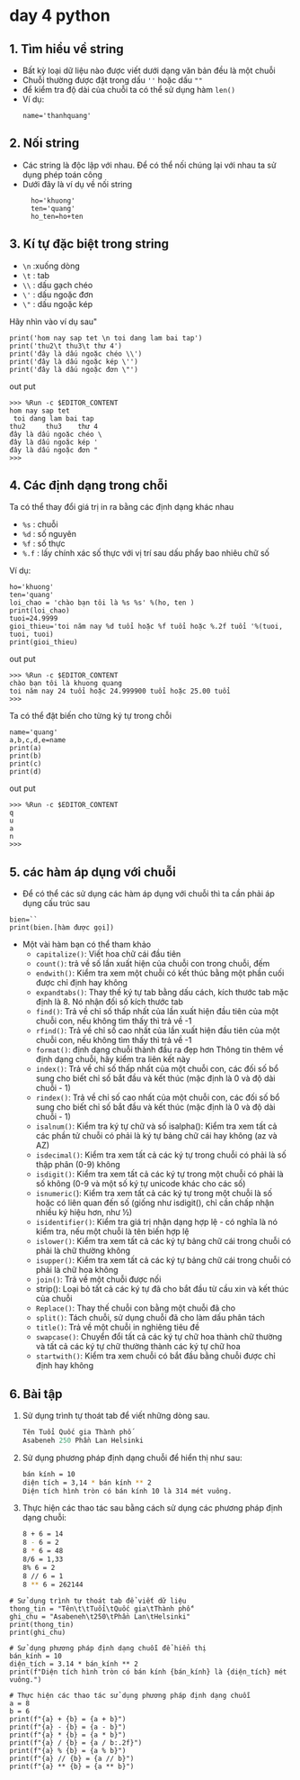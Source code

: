 # day 4 python
## 1. Tìm hiểu về string
- Bất kỳ loại dữ liệu nào được viết dưới dạng văn bản đều là một chuỗi
- Chuỗi thường được đặt trong dấu `''` hoặc dấu `""`
- để kiểm tra độ dài của chuỗi ta có thể sử dụng hàm `len()`
- Ví dụ:
  ```
  name='thanhquang'
  ```
## 2. Nối string
- Các string là độc lập với nhau. Để có thể nối chúng lại với nhau ta sử dụng phép toán công
- Dưới đây là ví dụ về nối string
  ```
    ho='khuong'
    ten='quang'
    ho_ten=ho+ten
  ```
## 3. Kí tự đặc biệt trong string
- `\n` :xuống dòng
- `\t` : tab
- `\\` : dấu gạch chéo
- `\'` : dấu ngoặc đơn
- `\"` : dấu ngoặc kép

Hãy nhìn vào ví dụ sau"
```
print('hom nay sap tet \n toi dang lam bai tap')
print('thu2\t thu3\t thư 4')
print('đây là dấu ngoặc chéo \\')
print('đây là dấu ngoặc kép \'')
print('đây là dấu ngoặc đơn \"')
```
out put
```
>>> %Run -c $EDITOR_CONTENT
hom nay sap tet 
 toi dang lam bai tap
thu2	 thu3	 thư 4
đây là dấu ngoặc chéo \
đây là dấu ngoặc kép '
đây là dấu ngoặc đơn "
>>> 
```
## 4. Các định dạng trong chỗi
Ta có thể thay đổi giá trị in ra bằng các định dạng khác nhau
- `%s` : chuỗi
- `%d` : số nguyên
- `%f` : số thực
- `%.f` : lấy chính xác số thực với vị trí sau dấu phẩy bao nhiêu chữ số

Ví dụ:
```
ho='khuong'
ten='quang'
loi_chao = 'chào bạn tôi là %s %s' %(ho, ten )
print(loi_chao)
tuoi=24.9999
gioi_thieu='toi năm nay %d tuổi hoặc %f tuổi hoặc %.2f tuổi '%(tuoi, tuoi, tuoi)
print(gioi_thieu)
```
out put
```
>>> %Run -c $EDITOR_CONTENT
chào bạn tôi là khuong quang
toi năm nay 24 tuổi hoặc 24.999900 tuổi hoặc 25.00 tuổi 
>>> 
```
Ta có thể đặt biến cho từng ký tự trong chỗi
```
name='quang'
a,b,c,d,e=name
print(a)
print(b)
print(c)
print(d)
```
out put
```
>>> %Run -c $EDITOR_CONTENT
q
u
a
n
>>> 
```
## 5. các hàm áp dụng với chuỗi
- Để có thể các sử dụng các hàm áp dụng với chuỗi thì ta cần phải áp dụng cấu trúc sau
```
bien=``
print(bien.[hàm được gọi])
```
- Một vài hàm bạn có thể tham khảo
  * `capitalize()`: Viết hoa chữ cái đầu tiên
  * `count()`: trả về số lần xuất hiện của chuỗi con trong chuỗi, đếm
  * `endwith()`: Kiểm tra xem một chuỗi có kết thúc bằng một phần cuối được chỉ định hay không
  * `expandtabs()`: Thay thế ký tự tab bằng dấu cách, kích thước tab mặc định là 8. Nó nhận đối số kích thước tab
  * `find()`: Trả về chỉ số thấp nhất của lần xuất hiện đầu tiên của một chuỗi con, nếu không tìm thấy thì trả về -1
  * `rfind()`: Trả về chỉ số cao nhất của lần xuất hiện đầu tiên của một chuỗi con, nếu không tìm thấy thì trả về -1
  * `format()`: định dạng chuỗi thành đầu ra đẹp hơn
  Thông tin thêm về định dạng chuỗi, hãy kiểm tra liên kết này
  * `index()`: Trả về chỉ số thấp nhất của một chuỗi con, các đối số bổ sung cho biết chỉ số bắt đầu và kết thúc (mặc định là 0 và độ dài chuỗi - 1)
  * `rindex()`: Trả về chỉ số cao nhất của một chuỗi con, các đối số bổ sung cho biết chỉ số bắt đầu và kết thúc (mặc định là 0 và độ dài chuỗi - 1)
  * `isalnum()`: Kiểm tra ký tự chữ và số
  isalpha(): Kiểm tra xem tất cả các phần tử chuỗi có phải là ký tự bảng chữ cái hay không (az và AZ)
  * `isdecimal()`: Kiểm tra xem tất cả các ký tự trong chuỗi có phải là số thập phân (0-9) không
  * `isdigit()`: Kiểm tra xem tất cả các ký tự trong một chuỗi có phải là số không (0-9 và một số ký tự unicode khác cho các số)
  * `isnumeric(`): Kiểm tra xem tất cả các ký tự trong một chuỗi là số hoặc có liên quan đến số (giống như isdigit(), chỉ cần chấp nhận nhiều ký hiệu hơn, như ½)
  * `isidentifier()`: Kiểm tra giá trị nhận dạng hợp lệ - có nghĩa là nó kiểm tra, nếu một chuỗi là tên biến hợp lệ
  * `islower()`: Kiểm tra xem tất cả các ký tự bảng chữ cái trong chuỗi có phải là chữ thường không
  * `isupper()`: Kiểm tra xem tất cả các ký tự bảng chữ cái trong chuỗi có phải là chữ hoa không
  * `join()`: Trả về một chuỗi được nối
  * strip(): Loại bỏ tất cả các ký tự đã cho bắt đầu từ cầu xin và kết thúc của chuỗi
  * `Replace()`: Thay thế chuỗi con bằng một chuỗi đã cho
  * `split()`: Tách chuỗi, sử dụng chuỗi đã cho làm dấu phân tách
  * `title()`: Trả về một chuỗi in nghiêng tiêu đề
  * `swapcase()`: Chuyển đổi tất cả các ký tự chữ hoa thành chữ thường và tất cả các ký tự chữ thường thành các ký tự chữ hoa
  * `startwith()`: Kiểm tra xem chuỗi có bắt đầu bằng chuỗi được chỉ định hay không

## 6. Bài tập
1. Sử dụng trình tự thoát tab để viết những dòng sau.
    ``` py
    Tên Tuổi Quốc gia Thành phố
    Asabeneh 250 Phần Lan Helsinki
    ```
2. Sử dụng phương pháp định dạng chuỗi để hiển thị như sau:

    ```sh
    bán kính = 10
    diện tích = 3,14 * bán kính ** 2
    Diện tích hình tròn có bán kính 10 là 314 mét vuông.
    ```

4. Thực hiện các thao tác sau bằng cách sử dụng các phương pháp định dạng chuỗi:

    ```sh
    8 + 6 = 14
    8 - 6 = 2
    8 * 6 = 48
    8/6 = 1,33
    8% 6 = 2
    8 // 6 = 1
    8 ** 6 = 262144
    ```

```
# Sử dụng trình tự thoát tab để viết dữ liệu
thong_tin = "Tên\t\tTuổi\tQuốc gia\tThành phố"
ghi_chu = "Asabeneh\t250\tPhần Lan\tHelsinki"
print(thong_tin)
print(ghi_chu)

# Sử dụng phương pháp định dạng chuỗi để hiển thị
bán_kính = 10
diện_tích = 3.14 * bán_kính ** 2
print(f"Diện tích hình tròn có bán kính {bán_kính} là {diện_tích} mét vuông.")

# Thực hiện các thao tác sử dụng phương pháp định dạng chuỗi
a = 8
b = 6
print(f"{a} + {b} = {a + b}")
print(f"{a} - {b} = {a - b}")
print(f"{a} * {b} = {a * b}")
print(f"{a} / {b} = {a / b:.2f}")
print(f"{a} % {b} = {a % b}")
print(f"{a} // {b} = {a // b}")
print(f"{a} ** {b} = {a ** b}")
```